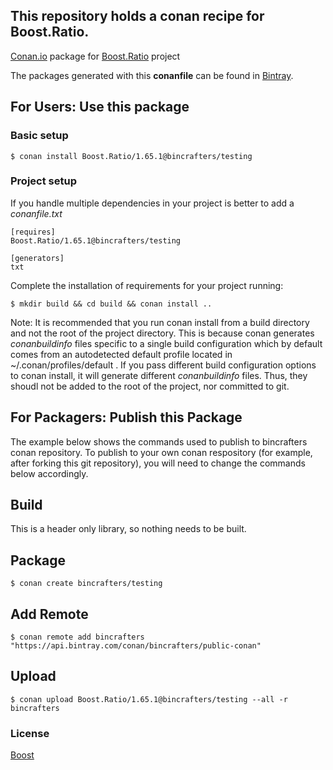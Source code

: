 ## This repository holds a conan recipe for Boost.Ratio.

[Conan.io](https://conan.io) package for [Boost.Ratio](https://github.com/Boostorg/Ratio) project

The packages generated with this **conanfile** can be found in [Bintray](https://bintray.com/bincrafters/public-conan/Boost.Ratio%3Abincrafters).

## For Users: Use this package

### Basic setup

    $ conan install Boost.Ratio/1.65.1@bincrafters/testing

### Project setup

If you handle multiple dependencies in your project is better to add a *conanfile.txt*

    [requires]
    Boost.Ratio/1.65.1@bincrafters/testing

    [generators]
    txt

Complete the installation of requirements for your project running:</small></span>

    $ mkdir build && cd build && conan install ..
	
Note: It is recommended that you run conan install from a build directory and not the root of the project directory.  This is because conan generates *conanbuildinfo* files specific to a single build configuration which by default comes from an autodetected default profile located in ~/.conan/profiles/default .  If you pass different build configuration options to conan install, it will generate different *conanbuildinfo* files.  Thus, they shoudl not be added to the root of the project, nor committed to git. 

## For Packagers: Publish this Package

The example below shows the commands used to publish to bincrafters conan repository. To publish to your own conan respository (for example, after forking this git repository), you will need to change the commands below accordingly. 

## Build  

This is a header only library, so nothing needs to be built.

## Package 

    $ conan create bincrafters/testing
	
## Add Remote

	$ conan remote add bincrafters "https://api.bintray.com/conan/bincrafters/public-conan"

## Upload

    $ conan upload Boost.Ratio/1.65.1@bincrafters/testing --all -r bincrafters

### License
[Boost](LICENSE)
